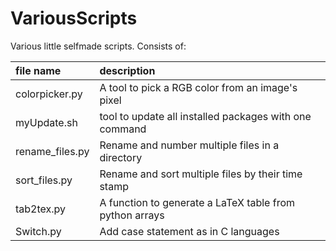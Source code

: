 # VariousScripts

Various little selfmade scripts.
Consists of:

| file name | description |
| :-------- | :---------- |
| colorpicker.py | A tool to pick a RGB color from an image's pixel |
| myUpdate.sh | tool to update all installed packages with one command |
| rename\_files.py | Rename and number multiple files in a directory |
| sort\_files.py | Rename and sort multiple files by their time stamp |
| tab2tex.py | A function to generate a LaTeX table from python arrays |
| Switch.py | Add case statement as in C languages |
